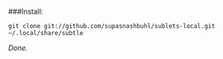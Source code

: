 ###Install:

`git clone git://github.com/supasnashbuhl/sublets-local.git ~/.local/share/subtle`

_Done._

